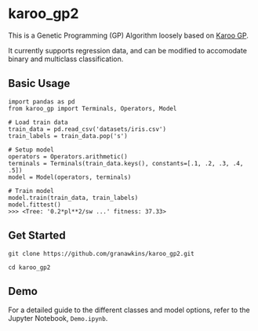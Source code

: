 # karoo_gp2

This is a Genetic Programming (GP) Algorithm loosely based on [Karoo GP](https://github.com/kstaats/karoo_gp).

It currently supports regression data, and can be modified to accomodate binary and multiclass classification.

## Basic Usage
```
import pandas as pd
from karoo_gp import Terminals, Operators, Model

# Load train data
train_data = pd.read_csv('datasets/iris.csv')
train_labels = train_data.pop('s')

# Setup model
operators = Operators.arithmetic()
terminals = Terminals(train_data.keys(), constants=[.1, .2, .3, .4, .5])
model = Model(operators, terminals)

# Train model
model.train(train_data, train_labels)
model.fittest()
>>> <Tree: '0.2*pl**2/sw ...' fitness: 37.33>
```

## Get Started
```
git clone https://github.com/granawkins/karoo_gp2.git

cd karoo_gp2
```

## Demo
For a detailed guide to the different classes and model options, refer to the
Jupyter Notebook, `Demo.ipynb`.
